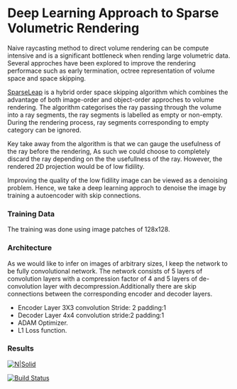 # Deep Learning Approach to Sparse Volumetric Rendering  

Naive raycasting method to direct volume rendering can be compute intensive and is a significant bottleneck when rending large volumetric data. Several approches have been explored to improve the rendering performace such as early termination, octree representation of volume space and space skipping.

[SparseLeap](https://ieeexplore.ieee.org/document/8017589) is a hybrid order space skipping algorithm which combines the advantage of both image-order and object-order approches to volume rendering. The algorithm categorises the ray passing through the volume into a ray segments, the ray segments is labelled as empty or non-empty. During the rendering process, ray segments corresponding to empty category can be ignored. 
<Add image Normal Ray casting vs Sparse Leap>

Key take away from the algorithm is that we can gauge the usefulness of the ray before the rendering, As such we could choose to completely discard the ray depending on the the usefullness of the ray. However, the rendered 2D projection would be of low fidility.

<Add image Sparse Ray Casting vs >

Improving the quality of the low fidility image can be viewed as a denoising problem. Hence, we take a deep learning approch to denoise the image by training a autoencoder with skip connections.

### Training Data
The training was done using image patches of 128x128.

### Architecture
As we would like to infer on images of arbitrary sizes, I keep the network to be fully convolutional network. The network consists of 5 layers of convolution layers with a compression factor of 4 and 5 layers of de-convolution layer with decompression.Additionally there are skip connections between the corresponding encoder and decoder layers. 
  - Encoder Layer 3X3 convolution Stride: 2 padding:1  
  - Decoder Layer 4x4 convolution stride:2 padding:1   
  - ADAM Optimizer.
  - L1 Loss function.

### Results

[![N|Solid](https://cldup.com/dTxpPi9lDf.thumb.png)](https://nodesource.com/products/nsolid)

[![Build Status](https://travis-ci.org/joemccann/dillinger.svg?branch=master)](https://travis-ci.org/joemccann/dillinger)

